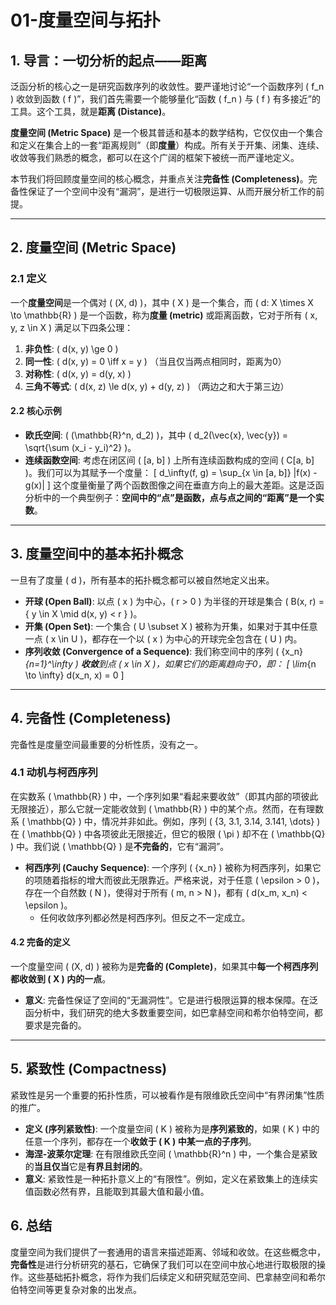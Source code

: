 # 01-度量空间与拓扑

## 1. 导言：一切分析的起点——距离

泛函分析的核心之一是研究函数序列的收敛性。要严谨地讨论“一个函数序列 \( f_n \) 收敛到函数 \( f \)”，我们首先需要一个能够量化“函数 \( f_n \) 与 \( f \) 有多接近”的工具。这个工具，就是**距离 (Distance)**。

**度量空间 (Metric Space)** 是一个极其普适和基本的数学结构，它仅仅由一个集合和定义在集合上的一套“距离规则”（即**度量**）构成。所有关于开集、闭集、连续、收敛等我们熟悉的概念，都可以在这个广阔的框架下被统一而严谨地定义。

本节我们将回顾度量空间的核心概念，并重点关注**完备性 (Completeness)**。完备性保证了一个空间中没有“漏洞”，是进行一切极限运算、从而开展分析工作的前提。

---

## 2. 度量空间 (Metric Space)

### 2.1 定义

一个**度量空间**是一个偶对 \( (X, d) \)，其中 \( X \) 是一个集合，而 \( d: X \times X \to \mathbb{R} \) 是一个函数，称为**度量 (metric)** 或距离函数，它对于所有 \( x, y, z \in X \) 满足以下四条公理：

1. **非负性**: \( d(x, y) \ge 0 \)
2. **同一性**: \( d(x, y) = 0 \iff x = y \) （当且仅当两点相同时，距离为0）
3. **对称性**: \( d(x, y) = d(y, x) \)
4. **三角不等式**: \( d(x, z) \le d(x, y) + d(y, z) \) （两边之和大于第三边）

#### 2.2 核心示例

- **欧氏空间**: \( (\mathbb{R}^n, d_2) \)，其中 \( d_2(\vec{x}, \vec{y}) = \sqrt{\sum (x_i - y_i)^2} \)。
- **连续函数空间**: 考虑在闭区间 \( [a, b] \) 上所有连续函数构成的空间 \( C[a, b] \)。我们可以为其赋予一个度量：
    \[ d_\infty(f, g) = \sup_{x \in [a, b]} |f(x) - g(x)| \]
    这个度量衡量了两个函数图像之间在垂直方向上的最大差距。这是泛函分析中的一个典型例子：**空间中的“点”是函数，点与点之间的“距离”是一个实数**。

---

## 3. 度量空间中的基本拓扑概念

一旦有了度量 \( d \)，所有基本的拓扑概念都可以被自然地定义出来。

- **开球 (Open Ball)**: 以点 \( x \) 为中心，\( r > 0 \) 为半径的开球是集合 \( B(x, r) = \{ y \in X \mid d(x, y) < r \} \)。
- **开集 (Open Set)**: 一个集合 \( U \subset X \) 被称为开集，如果对于其中任意一点 \( x \in U \)，都存在一个以 \( x \) 为中心的开球完全包含在 \( U \) 内。
- **序列收敛 (Convergence of a Sequence)**: 我们称空间中的序列 \( \{x_n\}_{n=1}^\infty \) **收敛**到点 \( x \in X \)，如果它们的距离趋向于0，即：
    \[ \lim_{n \to \infty} d(x_n, x) = 0 \]

---

## 4. 完备性 (Completeness)

完备性是度量空间最重要的分析性质，没有之一。

### 4.1 动机与柯西序列

在实数系 \( \mathbb{R} \) 中，一个序列如果“看起来要收敛”（即其内部的项彼此无限接近），那么它就一定能收敛到 \( \mathbb{R} \) 中的某个点。然而，在有理数系 \( \mathbb{Q} \) 中，情况并非如此。例如，序列 \( \{3, 3.1, 3.14, 3.141, \dots\} \) 在 \( \mathbb{Q} \) 中各项彼此无限接近，但它的极限 \( \pi \) 却不在 \( \mathbb{Q} \) 中。我们说 \( \mathbb{Q} \) 是**不完备的**，它有“漏洞”。

- **柯西序列 (Cauchy Sequence)**: 一个序列 \( \{x_n\} \) 被称为柯西序列，如果它的项随着指标的增大而彼此无限靠近。严格来说，对于任意 \( \epsilon > 0 \)，存在一个自然数 \( N \)，使得对于所有 \( m, n > N \)，都有 \( d(x_m, x_n) < \epsilon \)。
  - 任何收敛序列都必然是柯西序列。但反之不一定成立。

#### 4.2 完备的定义

一个度量空间 \( (X, d) \) 被称为是**完备的 (Complete)**，如果其中**每一个柯西序列都收敛到 \( X \) 内的一点**。

- **意义**: 完备性保证了空间的“无漏洞性”。它是进行极限运算的根本保障。在泛函分析中，我们研究的绝大多数重要空间，如巴拿赫空间和希尔伯特空间，都要求是完备的。

---

## 5. 紧致性 (Compactness)

紧致性是另一个重要的拓扑性质，可以被看作是有限维欧氏空间中“有界闭集”性质的推广。

- **定义 (序列紧致性)**: 一个度量空间 \( K \) 被称为是**序列紧致的**，如果 \( K \) 中的任意一个序列，都存在一个**收敛于 \( K \) 中某一点的子序列**。
- **海涅-波莱尔定理**: 在有限维欧氏空间 \( \mathbb{R}^n \) 中，一个集合是紧致的**当且仅当**它是**有界且封闭的**。
- **意义**: 紧致性是一种拓扑意义上的“有限性”。例如，定义在紧致集上的连续实值函数必然有界，且能取到其最大值和最小值。

## 6. 总结

度量空间为我们提供了一套通用的语言来描述距离、邻域和收敛。在这些概念中，**完备性**是进行分析研究的基石，它确保了我们可以在空间中放心地进行取极限的操作。这些基础拓扑概念，将作为我们后续定义和研究赋范空间、巴拿赫空间和希尔伯特空间等更复杂对象的出发点。
